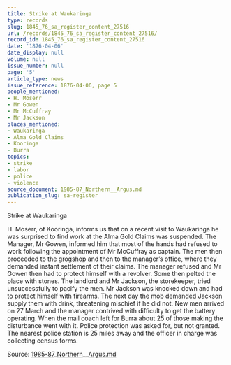 ```yaml
---
title: Strike at Waukaringa
type: records
slug: 1845_76_sa_register_content_27516
url: /records/1845_76_sa_register_content_27516/
record_id: 1845_76_sa_register_content_27516
date: '1876-04-06'
date_display: null
volume: null
issue_number: null
page: '5'
article_type: news
issue_reference: 1876-04-06, page 5
people_mentioned:
- H. Moserr
- Mr Gowen
- Mr McCuffray
- Mr Jackson
places_mentioned:
- Waukaringa
- Alma Gold Claims
- Kooringa
- Burra
topics:
- strike
- labor
- police
- violence
source_document: 1985-87_Northern__Argus.md
publication_slug: sa-register
---
```


Strike at Waukaringa

H. Moserr, of Kooringa, informs us that on a recent visit to Waukaringa he was surprised to find work at the Alma Gold Claims was suspended.  The Manager, Mr Gowen, informed him that most of the hands had refused to work following the appointment of Mr McCuffray as captain.  The men then proceeded to the grogshop and then to the manager’s office, where they demanded instant settlement of their claims.  The manager refused and Mr Gowen then had to protect himself with a revolver.  Some then pelted the place with stones.  The landlord and Mr Jackson, the storekeeper, tried unsuccessfully to pacify the men.  Mr Jackson was knocked down and had to protect himself with firearms.  The next day the mob demanded Jackson supply them with drink, threatening mischief if he did not.  New men arrived on 27 March and the manager contrived with difficulty to get the battery operating.  When the mail coach left for Burra about 25 of those making the disturbance went with it.  Police protection was asked for, but not granted.  The nearest police station is 25 miles away and the officer in charge was collecting census forms.

Source: [1985-87_Northern__Argus.md](/downloads/markdown/1985-87_Northern__Argus.md)
